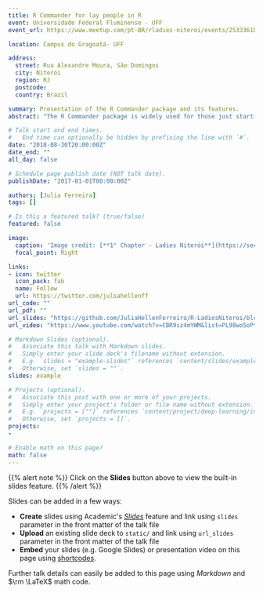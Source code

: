 ```yaml
---
title: R Commander for lay people in R
event: Universidade Federal Fluminense - UFF
event_url: https://www.meetup.com/pt-BR/rladies-niteroi/events/253336101/

location: Campus do Gragoatá- UFF

address:
  street: Rua Alexandre Moura, São Domingos
  city: Niterói
  region: RJ
  postcode: 
  country: Brazil

summary: Presentation of the R Commander package and its features.
abstract: "The R Commander package is widely used for those just starting out with R. In this talk, I introduced the package, how to use it, and examples."

# Talk start and end times.
#   End time can optionally be hidden by prefixing the line with `#`.
date: "2018-08-30T20:00:00Z"
date_end: ""
all_day: false

# Schedule page publish date (NOT talk date).
publishDate: "2017-01-01T00:00:00Z"

authors: [Julia Ferreira]
tags: []

# Is this a featured talk? (true/false)
featured: false

image:
  caption: 'Image credit: [**1° Chapter - Ladies Niterói**](https://secure.meetupstatic.com/photos/event/5/1/7/a/600_474200858.jpeg)'
  focal_point: Right

links:
- icon: twitter
  icon_pack: fab
  name: Follow
  url: https://twitter.com/juliahellenff
url_code: ""
url_pdf: ""
url_slides: "https://github.com/JuliaHellenFerreira/R-LadiesNiteroi/blob/master/R%20Commander%20para%20Leigos%20em%20R.pdf"
url_video: "https://www.youtube.com/watch?v=CBR9sz4mYWM&list=PL98wo5oPtTvLKKhx6g4oatlnjfEvyO1jl"

# Markdown Slides (optional).
#   Associate this talk with Markdown slides.
#   Simply enter your slide deck's filename without extension.
#   E.g. `slides = "example-slides"` references `content/slides/example-slides.md`.
#   Otherwise, set `slides = ""`.
slides: example

# Projects (optional).
#   Associate this post with one or more of your projects.
#   Simply enter your project's folder or file name without extension.
#   E.g. `projects = [""]` references `content/project/deep-learning/index.md`.
#   Otherwise, set `projects = []`.
projects:
- 

# Enable math on this page?
math: false
---
```


{{% alert note %}}
Click on the **Slides** button above to view the built-in slides feature.
{{% /alert %}}

Slides can be added in a few ways:

- **Create** slides using Academic's [*Slides*](https://github.com/JuliaHellenFerreira/R-LadiesNiteroi/blob/master/R%20Commander%20para%20Leigos%20em%20R.pdf) feature and link using `slides` parameter in the front matter of the talk file
- **Upload** an existing slide deck to `static/` and link using `url_slides` parameter in the front matter of the talk file
- **Embed** your slides (e.g. Google Slides) or presentation video on this page using [shortcodes](https://sourcethemes.com/academic/docs/writing-markdown-latex/).

Further talk details can easily be added to this page using *Markdown* and $\rm \LaTeX$ math code.
